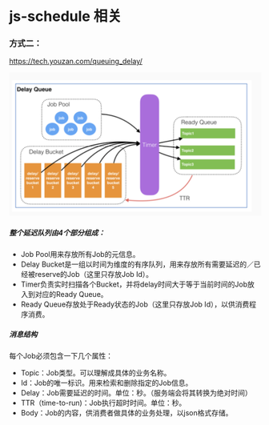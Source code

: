 # js-schedule 相关







### 方式二：

https://tech.youzan.com/queuing_delay/

![delayqueue](./pic/delayqueue.png)

##### 整个延迟队列由4个部分组成：

- Job Pool用来存放所有Job的元信息。
- Delay Bucket是一组以时间为维度的有序队列，用来存放所有需要延迟的／已经被reserve的Job（这里只存放Job Id）。
- Timer负责实时扫描各个Bucket，并将delay时间大于等于当前时间的Job放入到对应的Ready Queue。
- Ready Queue存放处于Ready状态的Job（这里只存放Job Id），以供消费程序消费。

##### 消息结构

每个Job必须包含一下几个属性：

- Topic：Job类型。可以理解成具体的业务名称。
- Id：Job的唯一标识。用来检索和删除指定的Job信息。
- Delay：Job需要延迟的时间。单位：秒。（服务端会将其转换为绝对时间）
- TTR（time-to-run)：Job执行超时时间。单位：秒。
- Body：Job的内容，供消费者做具体的业务处理，以json格式存储。